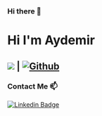 ### Hi there 👋



# Hi I'm Aydemir
## ![](https://visitor-badge.laobi.icu/badge?page_id=Aydemirozcan.Aydemir-zcan) **|** [![Github](https://img.shields.io/github/followers/Aydemirozcan?label=Follow&style=social)](https://github.com/Aydemirozcan)
### Contact Me 📫
  [![Linkedin Badge](https://img.shields.io/badge/aydemirözcan-follow%20on%20linkedin-black?style=for-the-badge&logo=linkedin)](https://www.linkedin.com/in/aydemirözcan/) 

<!--
**Aydemirozcan/Aydemirozcan** is a ✨ _special_ ✨ repository because its `README.md` (this file) appears on your GitHub profile.

Here are some ideas to get you started:

- 🌱 I’m currently learning .NET
- 👯 I’m looking to collaborate on ....
- 💬 Ask me about ...
- 📫 How to reach me: ...
- 😄 Pronouns: ...
- ⚡ Fun fact: ...
-->
